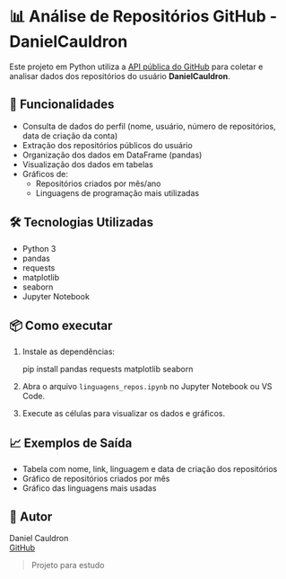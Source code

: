 # 📊 Análise de Repositórios GitHub - DanielCauldron

Este projeto em Python utiliza a [API pública do GitHub](https://api.github.com) para coletar e analisar dados dos repositórios do usuário **DanielCauldron**.

## 🚀 Funcionalidades

- Consulta de dados do perfil (nome, usuário, número de repositórios, data de criação da conta)
- Extração dos repositórios públicos do usuário
- Organização dos dados em DataFrame (pandas)
- Visualização dos dados em tabelas
- Gráficos de:
  - Repositórios criados por mês/ano
  - Linguagens de programação mais utilizadas

## 🛠️ Tecnologias Utilizadas

- Python 3
- pandas
- requests
- matplotlib
- seaborn
- Jupyter Notebook

## 📦 Como executar

1. Instale as dependências:

    pip install pandas requests matplotlib seaborn

2. Abra o arquivo `linguagens_repos.ipynb` no Jupyter Notebook ou VS Code.
3. Execute as células para visualizar os dados e gráficos.

## 📈 Exemplos de Saída

- Tabela com nome, link, linguagem e data de criação dos repositórios
- Gráfico de repositórios criados por mês
- Gráfico das linguagens mais usadas

## 👤 Autor

Daniel Cauldron  
[GitHub](https://github.com/DanielCauldron)

> Projeto para estudo
